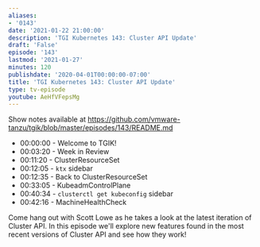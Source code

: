 ```yaml
---
aliases:
- '0143'
date: '2021-01-22 21:00:00'
description: 'TGI Kubernetes 143: Cluster API Update'
draft: 'False'
episode: '143'
lastmod: '2021-01-27'
minutes: 120
publishdate: '2020-04-01T00:00:00-07:00'
title: 'TGI Kubernetes 143: Cluster API Update'
type: tv-episode
youtube: AeHfVFepsMg
---
```


Show notes available at https://github.com/vmware-tanzu/tgik/blob/master/episodes/143/README.md


- 00:00:00 - Welcome to TGIK!
- 00:03:20 - Week in Review
- 00:11:20 - ClusterResourceSet
- 00:12:05 - `ktx` sidebar
- 00:12:35 - Back to ClusterResourceSet
- 00:33:05 - KubeadmControlPlane
- 00:40:34 - `clusterctl get kubeconfig` sidebar
- 00:42:16 - MachineHealthCheck


Come hang out with Scott Lowe as he takes a look at the latest iteration of Cluster API. In this episode we'll explore new features found in the most recent versions of Cluster API and see how they work!